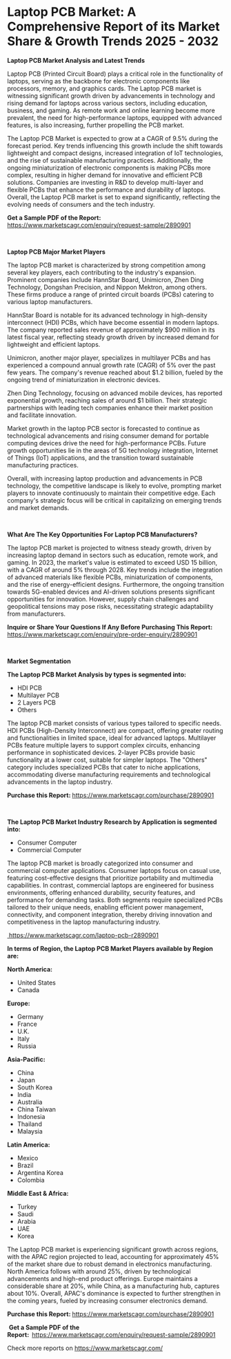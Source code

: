 <p><h1>Laptop PCB Market: A Comprehensive Report of its Market Share & Growth Trends 2025 - 2032</h1></p><p><strong>Laptop PCB Market Analysis and Latest Trends</strong></p>
<p><p>Laptop PCB (Printed Circuit Board) plays a critical role in the functionality of laptops, serving as the backbone for electronic components like processors, memory, and graphics cards. The Laptop PCB market is witnessing significant growth driven by advancements in technology and rising demand for laptops across various sectors, including education, business, and gaming. As remote work and online learning become more prevalent, the need for high-performance laptops, equipped with advanced features, is also increasing, further propelling the PCB market.</p><p>The Laptop PCB Market is expected to grow at a CAGR of 9.5% during the forecast period. Key trends influencing this growth include the shift towards lightweight and compact designs, increased integration of IoT technologies, and the rise of sustainable manufacturing practices. Additionally, the ongoing miniaturization of electronic components is making PCBs more complex, resulting in higher demand for innovative and efficient PCB solutions. Companies are investing in R&D to develop multi-layer and flexible PCBs that enhance the performance and durability of laptops. Overall, the Laptop PCB market is set to expand significantly, reflecting the evolving needs of consumers and the tech industry.</p></p>
<p><strong>Get a Sample PDF of the Report:&nbsp;</strong> <a href="https://www.marketscagr.com/enquiry/request-sample/2890901?utm_campaign=1835&utm_medium=2&utm_source=Github&utm_content=ia&utm_term=14032025&utm_id=laptop-pcb">https://www.marketscagr.com/enquiry/request-sample/2890901</a></p>
<p>&nbsp;</p>
<p><strong>Laptop PCB Major Market Players</strong></p>
<p><p>The laptop PCB market is characterized by strong competition among several key players, each contributing to the industry's expansion. Prominent companies include HannStar Board, Unimicron, Zhen Ding Technology, Dongshan Precision, and Nippon Mektron, among others. These firms produce a range of printed circuit boards (PCBs) catering to various laptop manufacturers.</p><p>HannStar Board is notable for its advanced technology in high-density interconnect (HDI) PCBs, which have become essential in modern laptops. The company reported sales revenue of approximately $900 million in its latest fiscal year, reflecting steady growth driven by increased demand for lightweight and efficient laptops. </p><p>Unimicron, another major player, specializes in multilayer PCBs and has experienced a compound annual growth rate (CAGR) of 5% over the past few years. The company's revenue reached about $1.2 billion, fueled by the ongoing trend of miniaturization in electronic devices.</p><p>Zhen Ding Technology, focusing on advanced mobile devices, has reported exponential growth, reaching sales of around $1 billion. Their strategic partnerships with leading tech companies enhance their market position and facilitate innovation.</p><p>Market growth in the laptop PCB sector is forecasted to continue as technological advancements and rising consumer demand for portable computing devices drive the need for high-performance PCBs. Future growth opportunities lie in the areas of 5G technology integration, Internet of Things (IoT) applications, and the transition toward sustainable manufacturing practices.</p><p>Overall, with increasing laptop production and advancements in PCB technology, the competitive landscape is likely to evolve, prompting market players to innovate continuously to maintain their competitive edge. Each company's strategic focus will be critical in capitalizing on emerging trends and market demands.</p></p>
<p>&nbsp;</p>
<p><strong>What Are The Key Opportunities For Laptop PCB Manufacturers?</strong></p>
<p><p>The laptop PCB market is projected to witness steady growth, driven by increasing laptop demand in sectors such as education, remote work, and gaming. In 2023, the market's value is estimated to exceed USD 15 billion, with a CAGR of around 5% through 2028. Key trends include the integration of advanced materials like flexible PCBs, miniaturization of components, and the rise of energy-efficient designs. Furthermore, the ongoing transition towards 5G-enabled devices and AI-driven solutions presents significant opportunities for innovation. However, supply chain challenges and geopolitical tensions may pose risks, necessitating strategic adaptability from manufacturers.</p></p>
<p><strong>Inquire or Share Your Questions If Any Before Purchasing This Report:</strong> <a href="https://www.marketscagr.com/enquiry/pre-order-enquiry/2890901?utm_campaign=1835&utm_medium=2&utm_source=Github&utm_content=ia&utm_term=14032025&utm_id=laptop-pcb">https://www.marketscagr.com/enquiry/pre-order-enquiry/2890901</a></p>
<p>&nbsp;</p>
<p><strong>Market Segmentation</strong></p>
<p><strong>The Laptop PCB Market Analysis by types is segmented into:</strong></p>
<p><ul><li>HDI PCB</li><li>Multilayer PCB</li><li>2 Layers PCB</li><li>Others</li></ul></p>
<p><p>The laptop PCB market consists of various types tailored to specific needs. HDI PCBs (High-Density Interconnect) are compact, offering greater routing and functionalities in limited space, ideal for advanced laptops. Multilayer PCBs feature multiple layers to support complex circuits, enhancing performance in sophisticated devices. 2-layer PCBs provide basic functionality at a lower cost, suitable for simpler laptops. The "Others" category includes specialized PCBs that cater to niche applications, accommodating diverse manufacturing requirements and technological advancements in the laptop industry.</p></p>
<p><strong>Purchase this Report:&nbsp;</strong><a href="https://www.marketscagr.com/purchase/2890901?utm_campaign=1835&utm_medium=2&utm_source=Github&utm_content=ia&utm_term=14032025&utm_id=laptop-pcb">https://www.marketscagr.com/purchase/2890901</a></p>
<p>&nbsp;</p>
<p><strong>The Laptop PCB Market Industry Research by Application is segmented into:</strong></p>
<p><ul><li>Consumer Computer</li><li>Commercial Computer</li></ul></p>
<p><p>The laptop PCB market is broadly categorized into consumer and commercial computer applications. Consumer laptops focus on casual use, featuring cost-effective designs that prioritize portability and multimedia capabilities. In contrast, commercial laptops are engineered for business environments, offering enhanced durability, security features, and performance for demanding tasks. Both segments require specialized PCBs tailored to their unique needs, enabling efficient power management, connectivity, and component integration, thereby driving innovation and competitiveness in the laptop manufacturing industry.</p></p>
<p><a href="https://www.marketscagr.com/laptop-pcb-r2890901?utm_campaign=1835&utm_medium=2&utm_source=Github&utm_content=ia&utm_term=14032025&utm_id=laptop-pcb">&nbsp;https://www.marketscagr.com/laptop-pcb-r2890901</a></p>
<p><strong>In terms of Region, the Laptop PCB Market Players available by Region are:</strong></p>
<p>
    <p> <strong> North America: </strong>
        <ul>
            <li>United States</li>
            <li>Canada</li>
        </ul>
        </p> 
    <p> <strong> Europe: </strong>
        <ul>
            <li>Germany</li>
            <li>France</li>
            <li>U.K.</li>
            <li>Italy</li>
            <li>Russia</li>
        </ul>
        </p> 
    <p> <strong> Asia-Pacific: </strong>
        <ul>
            <li>China</li>
            <li>Japan</li>
            <li>South Korea</li>
            <li>India</li>
            <li>Australia</li>
            <li>China Taiwan</li>
            <li>Indonesia</li>
            <li>Thailand</li>
            <li>Malaysia</li>
        </ul>
        </p> 
    <p> <strong> Latin America: </strong>
        <ul>
            <li>Mexico</li>
            <li>Brazil</li>
            <li>Argentina Korea</li>
            <li>Colombia</li>
        </ul>
        </p> 
    <p> <strong> Middle East & Africa: </strong>
        <ul>
            <li>Turkey</li>
            <li>Saudi</li>
            <li>Arabia</li>
            <li>UAE</li>
            <li>Korea</li>
        </ul>
    </p>
    </p>
<p><p>The Laptop PCB market is experiencing significant growth across regions, with the APAC region projected to lead, accounting for approximately 45% of the market share due to robust demand in electronics manufacturing. North America follows with around 25%, driven by technological advancements and high-end product offerings. Europe maintains a considerable share at 20%, while China, as a manufacturing hub, captures about 10%. Overall, APAC's dominance is expected to further strengthen in the coming years, fueled by increasing consumer electronics demand.</p></p>
<p><strong>Purchase this Report: </strong><a href="https://www.marketscagr.com/purchase/2890901?utm_campaign=1835&utm_medium=2&utm_source=Github&utm_content=ia&utm_term=14032025&utm_id=laptop-pcb">https://www.marketscagr.com/purchase/2890901</a></p>
<p>&nbsp;<strong>Get a Sample PDF of the Report:&nbsp;&nbsp;</strong><a href="https://www.marketscagr.com/enquiry/request-sample/2890901?utm_campaign=1835&utm_medium=2&utm_source=Github&utm_content=ia&utm_term=14032025&utm_id=laptop-pcb">https://www.marketscagr.com/enquiry/request-sample/2890901</a></p>
<p><strong></strong></p>
<p>Check more reports on <a href="https://www.marketscagr.com/?utm_campaign=1835&utm_medium=2&utm_source=Github&utm_content=ia&utm_term=14032025&utm_id=laptop-pcb">https://www.marketscagr.com/</a></p>